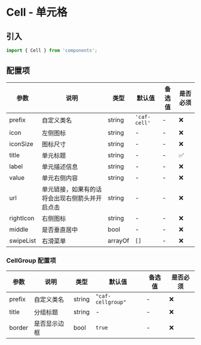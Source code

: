 # Cell - 单元格

## 引入
```jsx
import { Cell } from 'components';
```


## 配置项
| 参数 | 说明 | 类型 | 默认值 |备选值 | 是否必须 |
| --- | --- | --- | --- | --- | --- |
| prefix | 自定义类名 | string | `'caf-cell'` | - | ❌ |
| icon | 左侧图标 | string | - | - | ❌ |
| iconSize | 图标尺寸 | string | - | - | ❌ |
| title | 单元标题 | string | - | - | ✅  |
| label | 单元描述信息 | string | - | - | ❌ |
| value | 单元右侧内容 | string | - | - | ❌ |
| url | 单元链接，如果有的话将会出现右侧箭头并开启点击 | string | - | - | ❌ |
| rightIcon | 右侧图标 | string | - | - | ❌ |
| middle | 是否垂直居中 | bool | - | - | ❌ |
| swipeList | 右滑菜单 | arrayOf | `[]` | - | ❌ |


### CellGroup 配置项
| 参数 | 说明 | 类型 | 默认值 |备选值 | 是否必须 |
| --- | --- | --- | --- | --- | --- |
| prefix | 自定义类名 | string | `"caf-cellgroup"` | - | ❌ |
| title | 分组标题 | string | - | - | ❌ |
| border | 是否显示边框 | bool | `true` | - | ❌ |
